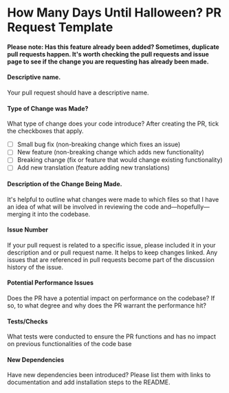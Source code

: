 <!-- How Many Days Until Halloween? PR Request Template -->
<!-- Please make sure that your PR is not a duplicate -->

# How Many Days Until Halloween? PR Request Template 

#### Please note: Has this feature already been added? Sometimes, duplicate pull requests happen. It's worth checking the pull requests and issue page to see if the change you are requesting has already been made.

#### Descriptive name.
Your pull request should have a descriptive name.

#### Type of Change was Made?
What type of change does your code introduce? After creating the PR, tick the checkboxes that apply.
- [ ] Small bug fix (non-breaking change which fixes an issue)
- [ ] New feature (non-breaking change which adds new functionality)
- [ ] Breaking change (fix or feature that would change existing functionality)
- [ ] Add new translation (feature adding new translations)

#### Description of the Change Being Made.
It's helpful to outline what changes were made to which files so that I have an idea of what will be involved in reviewing the code and—hopefully—merging it into the codebase.

#### Issue Number
If your pull request is related to a specific issue, please included it in your description and or pull request name. It helps to keep changes linked. Any issues that are referenced in pull requests become part of the discussion history of the issue.

#### Potential Performance Issues
Does the PR have a potential impact on performance on the codebase? If so, to what degree and why does the PR warrant the performance hit?

#### Tests/Checks
What tests were conducted to ensure the PR functions and has no impact on previous functionalities of the code base

#### New Dependencies
Have new dependencies been introduced? Please list them with links to documentation and add installation steps to the README.

